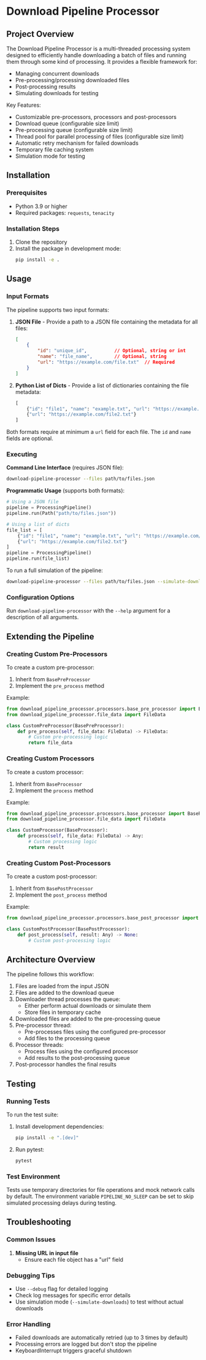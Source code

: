 # Download Pipeline Processor


## Project Overview

The Download Pipeline Processor is a multi-threaded processing system designed to efficiently handle downloading a batch of files and running them through some kind of processing. It provides a flexible framework for:

- Managing concurrent downloads
- Pre-processing/processing downloaded files
- Post-processing results
- Simulating downloads for testing

Key Features:
- Customizable pre-processors, processors and post-processors
- Download queue (configurable size limit)
- Pre-processing queue (configurable size limit)
- Thread pool for parallel processing of files (configurable size limit)
- Automatic retry mechanism for failed downloads
- Temporary file caching system
- Simulation mode for testing


## Installation

### Prerequisites

- Python 3.9 or higher
- Required packages: `requests`, `tenacity`

### Installation Steps

1. Clone the repository
2. Install the package in development mode:
   ```bash
   pip install -e .
   ```


## Usage

### Input Formats

The pipeline supports two input formats:

1. **JSON File** - Provide a path to a JSON file containing the metadata for all files:
   ```json
   [
       {
           "id": "unique_id",          // Optional, string or int
           "name": "file_name",        // Optional, string
           "url": "https://example.com/file.txt"  // Required
       }
   ]
   ```

2. **Python List of Dicts** - Provide a list of dictionaries containing the file metadata:
   ```python
   [
       {"id": "file1", "name": "example.txt", "url": "https://example.com/file1.txt"},
       {"url": "https://example.com/file2.txt"}
   ]
   ```

Both formats require at minimum a `url` field for each file. The `id` and `name` fields are optional.

### Executing

**Command Line Interface** (requires JSON file):

```bash
download-pipeline-processor --files path/to/files.json
```

**Programmatic Usage** (supports both formats):

```python
# Using a JSON file
pipeline = ProcessingPipeline()
pipeline.run(Path("path/to/files.json"))

# Using a list of dicts
file_list = [
    {"id": "file1", "name": "example.txt", "url": "https://example.com/file1.txt"},
    {"url": "https://example.com/file2.txt"}
]
pipeline = ProcessingPipeline()
pipeline.run(file_list)
```

To run a full simulation of the pipeline:

```bash
download-pipeline-processor --files path/to/files.json --simulate-downloads
```

### Configuration Options

Run `download-pipeline-processor` with the `--help` argument for a description of all arguments.


## Extending the Pipeline

### Creating Custom Pre-Processors

To create a custom pre-processor:

1. Inherit from `BasePreProcessor`
2. Implement the `pre_process` method

Example:

```python
from download_pipeline_processor.processors.base_pre_processor import BasePreProcessor
from download_pipeline_processor.file_data import FileData

class CustomPreProcessor(BasePreProcessor):
    def pre_process(self, file_data: FileData) -> FileData:
        # Custom pre-processing logic
        return file_data
```

### Creating Custom Processors

To create a custom processor:

1. Inherit from `BaseProcessor`
2. Implement the `process` method

Example:

```python
from download_pipeline_processor.processors.base_processor import BaseProcessor
from download_pipeline_processor.file_data import FileData

class CustomProcessor(BaseProcessor):
    def process(self, file_data: FileData) -> Any:
        # Custom processing logic
        return result
```

### Creating Custom Post-Processors

To create a custom post-processor:

1. Inherit from `BasePostProcessor`
2. Implement the `post_process` method

Example:

```python
from download_pipeline_processor.processors.base_post_processor import BasePostProcessor

class CustomPostProcessor(BasePostProcessor):
    def post_process(self, result: Any) -> None:
        # Custom post-processing logic
```


## Architecture Overview

The pipeline follows this workflow:

1. Files are loaded from the input JSON
2. Files are added to the download queue
3. Downloader thread processes the queue:
   - Either perform actual downloads or simulate them
   - Store files in temporary cache
4. Downloaded files are added to the pre-processing queue
5. Pre-processor thread:
   - Pre-processes files using the configured pre-processor
   - Add files to the processing queue
6. Processor threads:
   - Process files using the configured processor
   - Add results to the post-processing queue
7. Post-processor handles the final results


## Testing

### Running Tests

To run the test suite:

1. Install development dependencies:
   ```bash
   pip install -e ".[dev]"
   ```

2. Run pytest:
   ```bash
   pytest
   ```

### Test Environment

Tests use temporary directories for file operations and mock network calls by default. The environment variable `PIPELINE_NO_SLEEP` can be set to skip simulated processing delays during testing.


## Troubleshooting

### Common Issues

1. **Missing URL in input file**
   - Ensure each file object has a "url" field

### Debugging Tips

- Use `--debug` flag for detailed logging
- Check log messages for specific error details
- Use simulation mode (`--simulate-downloads`) to test without actual downloads

### Error Handling

- Failed downloads are automatically retried (up to 3 times by default)
- Processing errors are logged but don't stop the pipeline
- KeyboardInterrupt triggers graceful shutdown
